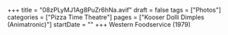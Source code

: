 +++
title = "08zPLyMJ1Ag8PuZr6hNa.avif"
draft = false
tags = ["Photos"]
categories = ["Pizza Time Theatre"]
pages = ["Kooser Dolli Dimples (Animatronic)"]
startDate = ""
+++
Western Foodservice (1979)

